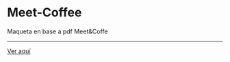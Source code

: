 # Meet-Coffee
Maqueta en base a pdf Meet&amp;Coffe
<hr>
<a href="https://yerko09.github.io/MeetCoffee/">Ver aquí</a>
